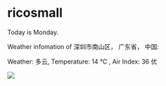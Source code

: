 # ricosmall

Today is Monday.

Weather infomation of 深圳市南山区， 广东省， 中国: 

Weather: 多云, Temperature: 14 ℃ , Air Index: 36 优

<img src="https://github-readme-stats.vercel.app/api?username=ricosmall&show_icons=true" />
